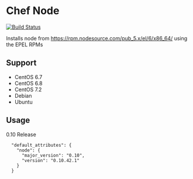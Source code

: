 # Chef Node
[![Build Status](https://travis-ci.org/usemarkup/chef-node.svg?branch=master)](https://travis-ci.org/usemarkup/chef-node)

Installs node from https://rpm.nodesource.com/pub_5.x/el/6/x86_64/ using the EPEL RPMs

## Support

- CentOS 6.7
- CentOS 6.8
- CentOS 7.2
- Debian
- Ubuntu

## Usage

0.10 Release
```
  "default_attributes": {
    "node": {
      "major_version": "0.10",
      "version": "0.10.42.1"
    }
  }
```
